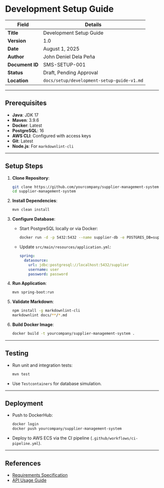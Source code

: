 # Development Setup Guide

| **Field**                | **Details**                                                                 |
|--------------------------|-----------------------------------------------------------------------------|
| **Title**                | Development Setup Guide                                                    |
| **Version**              | 1.0                                                                        |
| **Date**                 | August 1, 2025                                                             |
| **Author**               | John Deniel Dela Peña                                                      |
| **Document ID**          | SMS-SETUP-001                                                              |
| **Status**               | Draft, Pending Approval                                                    |
| **Location**             | `docs/setup/development-setup-guide-v1.md`                                    |

---

## Prerequisites

- **Java**: JDK 17
- **Maven**: 3.9.6
- **Docker**: Latest
- **PostgreSQL**: 16
- **AWS CLI**: Configured with access keys
- **Git**: Latest
- **Node.js**: For `markdownlint-cli`

---

## Setup Steps

1. **Clone Repository**:
   ```bash
   git clone https://github.com/yourcompany/supplier-management-system.git
   cd supplier-management-system
   ```

2. **Install Dependencies**:
   ```bash
   mvn clean install
   ```

3. **Configure Database**:
   - Start PostgreSQL locally or via Docker:
     ```bash
     docker run -d -p 5432:5432 --name supplier-db -e POSTGRES_DB=supplier -e POSTGRES_USER=user -e POSTGRES_PASSWORD=password postgres:16
     ```
   - Update `src/main/resources/application.yml`:
     ```yaml
     spring:
       datasource:
         url: jdbc:postgresql://localhost:5432/supplier
         username: user
         password: password
     ```

4. **Run Application**:
   ```bash
   mvn spring-boot:run
   ```

5. **Validate Markdown**:
   ```bash
   npm install -g markdownlint-cli
   markdownlint docs/**/*.md
   ```

6. **Build Docker Image**:
   ```bash
   docker build -t yourcompany/supplier-management-system .
   ```

---

## Testing

- Run unit and integration tests:
  ```bash
  mvn test
  ```
- Use `Testcontainers` for database simulation.

---

## Deployment

- Push to DockerHub:
  ```bash
  docker login
  docker push yourcompany/supplier-management-system
  ```
- Deploy to AWS ECS via the CI pipeline (`.github/workflows/ci-pipeline.yml`).

---

## References

- [Requirements Specification](../specification/supplier-management/supplier-management-specification-v1.0.md)
- [API Usage Guide](api-usage-guide.md)